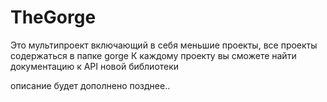 # TheGorge

Это мультипроект включающий в себя меньшие проекты, все проекты содержаться в папке gorge
К каждому проекту вы сможете найти документацию к API новой библиотеки


описание будет дополнено позднее..
